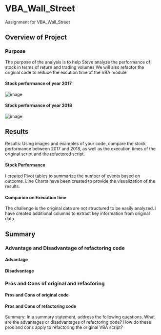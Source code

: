 # VBA_Wall_Street
Assignment for VBA_Wall_Street

## Overview of Project
### Purpose
The purpose of the analysis is to help Steve analyze the performance of stock in terms of return and trading volumes
We will also refactor the original code to reduce the excution time of the VBA module

#### Stock performance of year 2017
![image](https://user-images.githubusercontent.com/92648619/141701982-e5892b2d-97da-4676-85d4-33f6e630adb2.png)

#### Stock performance of year 2018
![image](https://user-images.githubusercontent.com/92648619/141702000-5575af9c-c16d-43f7-86bd-d19b52fa99be.png)

## Results
Results: Using images and examples of your code, compare the stock performance between 2017 and 2018, as well as the execution times of the original script and the refactored script.
#### Stock Performance
I created Pivot tables to summarize the number of events based on outcome. Line Charts have been created to provide the visualization of the results.
#### Comparion on Execution time
The challenge is the original data are not structured to be easily analyzed. I have created additional columns to extract key information from original data.



## Summary

### Advantage and Disadvantage of refactoring code
#### Advantage
#### Disadvantage

### Pros and Cons of original and refactoring
#### Pros and Cons of original code
#### Pros and Cons of refactoring code
Summary: In a summary statement, address the following questions.
What are the advantages or disadvantages of refactoring code?
How do these pros and cons apply to refactoring the original VBA script?


